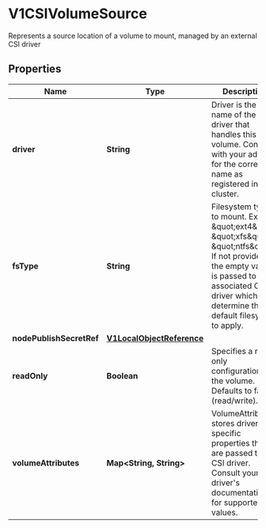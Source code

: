 

# V1CSIVolumeSource

Represents a source location of a volume to mount, managed by an external CSI driver

## Properties

| Name | Type | Description | Notes |
|------------ | ------------- | ------------- | -------------|
|**driver** | **String** | Driver is the name of the CSI driver that handles this volume. Consult with your admin for the correct name as registered in the cluster. |  |
|**fsType** | **String** | Filesystem type to mount. Ex. \&quot;ext4\&quot;, \&quot;xfs\&quot;, \&quot;ntfs\&quot;. If not provided, the empty value is passed to the associated CSI driver which will determine the default filesystem to apply. |  [optional] |
|**nodePublishSecretRef** | [**V1LocalObjectReference**](V1LocalObjectReference.md) |  |  [optional] |
|**readOnly** | **Boolean** | Specifies a read-only configuration for the volume. Defaults to false (read/write). |  [optional] |
|**volumeAttributes** | **Map&lt;String, String&gt;** | VolumeAttributes stores driver-specific properties that are passed to the CSI driver. Consult your driver&#39;s documentation for supported values. |  [optional] |




